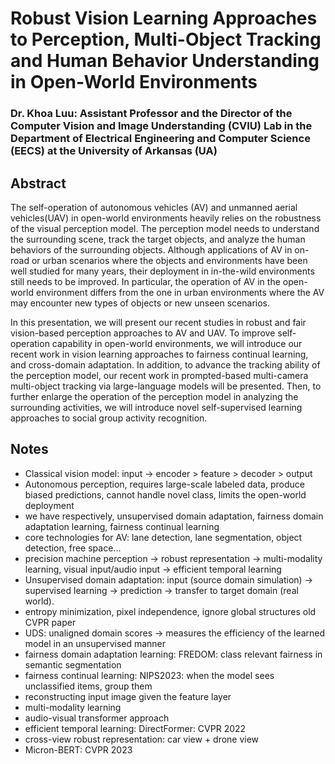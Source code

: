 # Robust Vision Learning Approaches to Perception, Multi-Object Tracking and Human Behavior Understanding in Open-World Environments
### Dr. Khoa Luu: Assistant Professor and the Director of the Computer Vision and Image Understanding (CVIU) Lab in the Department of Electrical Engineering and Computer Science (EECS) at the University of Arkansas (UA)

## Abstract
The self-operation of autonomous vehicles (AV) and unmanned aerial vehicles(UAV) in open-world environments heavily relies on the robustness of the visual perception model. The perception model needs to understand the surrounding scene, track the target objects, and analyze the human behaviors of the surrounding objects. Although applications of AV in on-road or urban scenarios where the objects and
environments have been well studied for many years, their deployment in in-the-wild environments still needs to be improved. In particular, the operation of AV in the open-world environment differs from the one in urban environments where the AV may encounter new types of objects or new unseen scenarios.

In this presentation, we will present our recent studies in robust and fair vision-based perception approaches to AV and UAV. To improve self-operation capability in open-world environments, we will introduce our recent work in vision learning approaches to fairness continual learning, and cross-domain adaptation. In addition, to advance the tracking ability of the perception model, our recent work in prompted-based multi-camera multi-object tracking via large-language models will be presented. Then, to further enlarge the operation of the perception model in analyzing the surrounding activities, we will introduce novel self-supervised learning approaches to social group activity recognition.

## Notes
* Classical vision model: input -> encoder > feature > decoder > output
* Autonomous perception, requires large-scale labeled data, produce biased predictions, cannot handle novel class, limits the open-world deployment
* we have respectively, unsupervised domain adaptation, fairness domain adaptation learning, fairness continual learning
* core technologies for AV: lane detection, lane segmentation, object detection, free space...
* precision machine perception -> robust representation -> multi-modality learning, visual input/audio input -> efficient temporal learning
* Unsupervised domain adaptation: input (source domain simulation) -> supervised learning -> prediction -> transfer to target domain (real world).
* entropy minimization, pixel independence, ignore global structures old CVPR paper
* UDS: unaligned domain scores -> measures the efficiency of the learned model in an unsupervised manner
* fairness domain adaptation learning: FREDOM: class relevant fairness in semantic segmentation
* fairness continual learning: NIPS2023: when the model sees unclassified items, group them
* reconstructing input image given the feature layer
* multi-modality learning
* audio-visual transformer approach
* efficient temporal learning: DirectFormer: CVPR 2022
* cross-view robust representation: car view + drone view
* Micron-BERT: CVPR 2023

